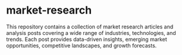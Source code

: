 # market-research
This repository contains a collection of market research articles and analysis posts covering a wide range of industries, technologies, and trends. Each post provides data-driven insights, emerging market opportunities, competitive landscapes, and growth forecasts.

